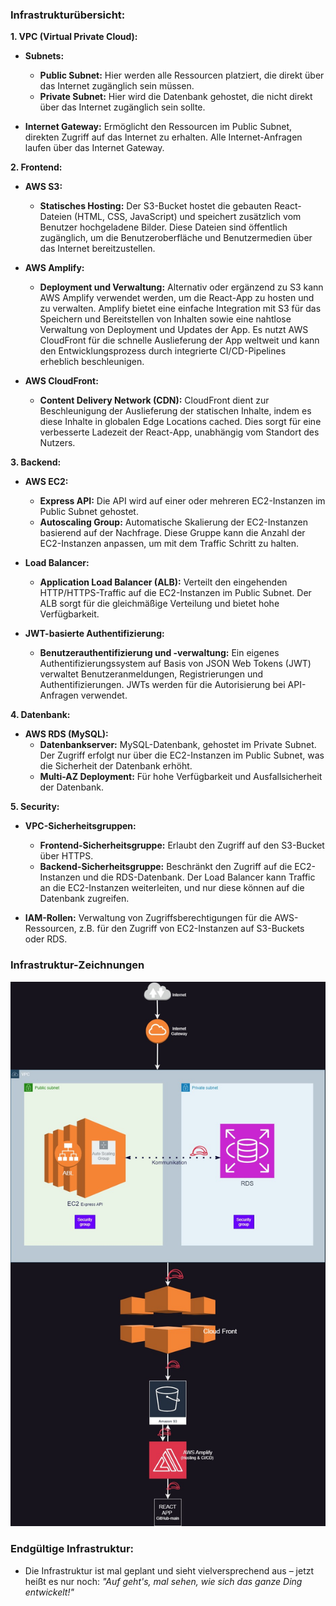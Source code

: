 ### Infrastrukturübersicht:

**1. VPC (Virtual Private Cloud):**
   - **Subnets:**
     - **Public Subnet:** Hier werden alle Ressourcen platziert, die direkt über das Internet zugänglich sein müssen.
     - **Private Subnet:** Hier wird die Datenbank gehostet, die nicht direkt über das Internet zugänglich sein sollte.

   - **Internet Gateway:** Ermöglicht den Ressourcen im Public Subnet, direkten Zugriff auf das Internet zu erhalten. Alle Internet-Anfragen laufen über das Internet Gateway.


**2. Frontend:**
   - **AWS S3:**
     - **Statisches Hosting:** Der S3-Bucket hostet die gebauten React-Dateien (HTML, CSS, JavaScript) und speichert zusätzlich vom Benutzer hochgeladene Bilder. Diese Dateien sind öffentlich zugänglich, um die Benutzeroberfläche und Benutzermedien über das Internet bereitzustellen.

   - **AWS Amplify:**
     - **Deployment und Verwaltung:** Alternativ oder ergänzend zu S3 kann AWS Amplify verwendet werden, um die React-App zu hosten und zu verwalten. Amplify bietet eine einfache Integration mit S3 für das Speichern und Bereitstellen von Inhalten sowie eine nahtlose Verwaltung von Deployment und Updates der App. Es nutzt AWS CloudFront für die schnelle Auslieferung der App weltweit und kann den Entwicklungsprozess durch integrierte CI/CD-Pipelines erheblich beschleunigen.
  
   - **AWS CloudFront:**
     - **Content Delivery Network (CDN):** CloudFront dient zur Beschleunigung der Auslieferung der statischen Inhalte, indem es diese Inhalte in globalen Edge Locations cached. Dies sorgt für eine verbesserte Ladezeit der React-App, unabhängig vom Standort des Nutzers.
  
**3. Backend:**
   - **AWS EC2:**
     - **Express API:** Die API wird auf einer oder mehreren EC2-Instanzen im Public Subnet gehostet.
     - **Autoscaling Group:** Automatische Skalierung der EC2-Instanzen basierend auf der Nachfrage. Diese Gruppe kann die Anzahl der EC2-Instanzen anpassen, um mit dem Traffic Schritt zu halten.
  
   - **Load Balancer:**
     - **Application Load Balancer (ALB):** Verteilt den eingehenden HTTP/HTTPS-Traffic auf die EC2-Instanzen im Public Subnet. Der ALB sorgt für die gleichmäßige Verteilung und bietet hohe Verfügbarkeit.
  
   - **JWT-basierte Authentifizierung:**
     - **Benutzerauthentifizierung und -verwaltung:** Ein eigenes Authentifizierungssystem auf Basis von JSON Web Tokens (JWT) verwaltet Benutzeranmeldungen, Registrierungen und Authentifizierungen. JWTs werden für die Autorisierung bei API-Anfragen verwendet.

**4. Datenbank:**
   - **AWS RDS (MySQL):**
     - **Datenbankserver:** MySQL-Datenbank, gehostet im Private Subnet. Der Zugriff erfolgt nur über die EC2-Instanzen im Public Subnet, was die Sicherheit der Datenbank erhöht.
     - **Multi-AZ Deployment:** Für hohe Verfügbarkeit und Ausfallsicherheit der Datenbank.

**5. Security:**
   - **VPC-Sicherheitsgruppen:**
     - **Frontend-Sicherheitsgruppe:** Erlaubt den Zugriff auf den S3-Bucket über HTTPS.
     - **Backend-Sicherheitsgruppe:** Beschränkt den Zugriff auf die EC2-Instanzen und die RDS-Datenbank. Der Load Balancer kann Traffic an die EC2-Instanzen weiterleiten, und nur diese können auf die Datenbank zugreifen.
  
   - **IAM-Rollen:** Verwaltung von Zugriffsberechtigungen für die AWS-Ressourcen, z.B. für den Zugriff von EC2-Instanzen auf S3-Buckets oder RDS.


### Infrastruktur-Zeichnungen

![Infrastruktur-Zeichnungen](image.png)

### Endgültige Infrastruktur:

- Die Infrastruktur ist mal geplant und sieht vielversprechend aus – jetzt heißt es nur noch: *"Auf geht's, mal sehen, wie sich das ganze Ding entwickelt!"*


